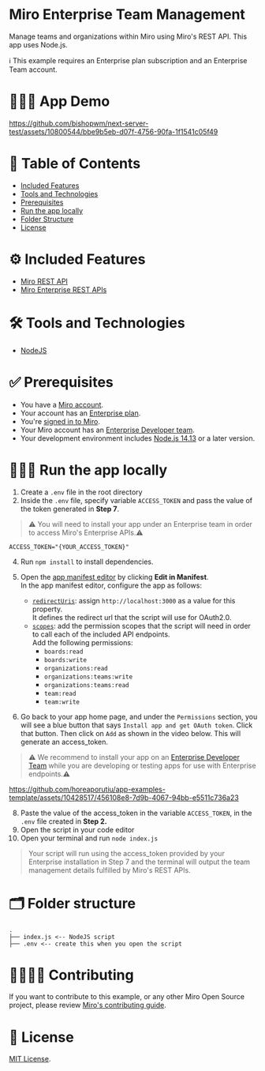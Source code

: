 # Miro Enterprise Team Management
Manage teams and organizations within Miro using Miro's REST API. This app uses Node.js.

ℹ️ This example requires an Enterprise plan subscription and an Enterprise Team account.

# 👨🏻‍💻 App Demo
https://github.com/bishopwm/next-server-test/assets/10800544/bbe9b5eb-d07f-4756-90fa-1f1541c05f49


# 📒 Table of Contents
* [Included Features](#features)
* [Tools and Technologies](#tools)
* [Prerequisites](#prerequisites)
* [Run the app locally](#run)
* [Folder Structure](#folder)
* [License](#license)

# ⚙️ Included Features <a name="features"></a>
* [Miro REST API](https://developers.miro.com/reference/api-reference)
* [Miro Enterprise REST APIs](https://developers.miro.com/reference/enterprise-create-team)

  
# 🛠️ Tools and Technologies <a name="tools"></a>
* [NodeJS](https://nodejs.org/)

# ✅ Prerequisites <a name="prerequisites"></a>
* You have a [Miro account](https://miro.com/signup/).
* Your account has an [Enterprise plan](https://help.miro.com/hc/en-us/articles/360017730433-Enterprise-Plan).
* You're [signed in to Miro](https://miro.com/login/).
* Your Miro account has an [Enterprise Developer team](https://help.miro.com/hc/en-us/articles/4766759572114-Enterprise-Developer-teams).
* Your development environment includes [Node.js 14.13](https://nodejs.org/en/download) or a later version.


# 🏃🏽‍♂️ Run the app locally <a name="run"></a>

1. Create a `.env` file in the root directory
2. Inside the `.env` file, specify variable `ACCESS_TOKEN` and pass the value of the token generated in **Step 7**.
> ⚠️ You will need to install your app under an Enterprise team in order to access Miro's Enterprise APIs.⚠️
```
ACCESS_TOKEN="{YOUR_ACCESS_TOKEN}"
```
4. Run `npm install` to install dependencies.
6. Open the [app manifest editor](https://developers.miro.com/docs/manually-create-an-app#step-2-configure-your-app-in-miro) by clicking **Edit in Manifest**. \
   In the app manifest editor, configure the app as follows:
   - [`redirectUris`](https://developers.miro.com/docs/app-manifest#redirectUris): assign `http://localhost:3000` as a value for this property. \
     It defines the redirect url that the script will use for OAuth2.0.
   - [`scopes`](https://developers.miro.com/docs/app-manifest#scopes): add the permission scopes that the script will need in order to call each of the included API endpoints. \
     Add the following permissions:
     - `boards:read`
     - `boards:write`
     - `organizations:read`
     - `organizations:teams:write`
     - `organizations:teams:read`
     - `team:read`
     - `team:write`

7. Go back to your app home page, and under the `Permissions` section, you will see a blue button that says `Install app and get OAuth token`. Click that button. Then click on `Add` as shown in the video below. This will generate an access_token. 

> ⚠️ We recommend to install your app on an [Enterprise Developer Team](https://help.miro.com/hc/en-us/articles/4766759572114-Enterprise-Developer-teams) while you are developing or testing apps for use with Enterprise endpoints.⚠️

https://github.com/horeaporutiu/app-examples-template/assets/10428517/456108e8-7d9b-4067-94bb-e5511c736a23

8. Paste the value of the access_token in the variable `ACCESS_TOKEN`, in the `.env` file created in **Step 2.**
9. Open the script in your code editor
10. Open your terminal and run `node index.js` 
>Your script will run using the access_token provided by your Enterprise installation in Step 7 and the terminal will output the team management details fulfilled by Miro's REST APIs.


# 🗂️ Folder structure <a name="folder"></a>

```
.
├── index.js <-- NodeJS script
├── .env <-- create this when you open the script 
```

# 🫱🏻‍🫲🏽 Contributing <a name="contributing"></a>
If you want to contribute to this example, or any other Miro Open Source project, please review [Miro's contributing guide](https://github.com/miroapp/app-examples/blob/main/CONTRIBUTING.md).

# 🪪 License <a name="license"></a>
[MIT License](https://github.com/miroapp/app-examples/blob/main/LICENSE).
